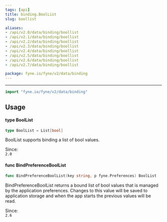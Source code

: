 ```yaml
---
tags: [api]
title: binding.BoolList
slug: boollist

aliases:
- /api/v2.0/data/binding/boollist
- /api/v2.1/data/binding/boollist
- /api/v2.2/data/binding/boollist
- /api/v2.3/data/binding/boollist
- /api/v2.4/data/binding/boollist
- /api/v2.5/data/binding/boollist
- /api/v2.6/data/binding/boollist
- /api/v2.7/data/binding/boollist

package: fyne.io/fyne/v2/data/binding
---
```



---
```go
import "fyne.io/fyne/v2/data/binding"
```

## Usage

#### type BoolList

```go
type BoolList = List[bool]
```

BoolList supports binding a list of bool values.


<div class="since">Since: <code>
2.0</code></div>

#### func  BindPreferenceBoolList

```go
func BindPreferenceBoolList(key string, p fyne.Preferences) BoolList
```
BindPreferenceBoolList returns a bound list of bool values that is managed by the application preferences. Changes to this value will be saved to application storage and when the app starts the previous values will be read.


<div class="since">Since: <code>
2.6</code></div>
